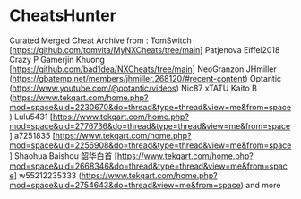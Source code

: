 # CheatsHunter
Curated Merged Cheat Archive from : 
TomSwitch [https://github.com/tomvita/MyNXCheats/tree/main]
Patjenova
Eiffel2018
Crazy P
Gamerjin
Khuong [https://github.com/bad1dea/NXCheats/tree/main]
NeoGranzon
JHmiller (https://gbatemp.net/members/jhmiller.268120/#recent-content)
Optantic (https://www.youtube.com/@optantic/videos)
Nic87
xTATU
Kaito B (https://www.tekqart.com/home.php?mod=space&uid=2230670&do=thread&type=thread&view=me&from=space)
Lulu5431 [https://www.tekqart.com/home.php?mod=space&uid=2776736&do=thread&type=thread&view=me&from=space]
a7251835 [https://www.tekqart.com/home.php?mod=space&uid=2256908&do=thread&type=thread&view=me&from=space]
Shaohua Baishou 韶华白首 [https://www.tekqart.com/home.php?mod=space&uid=2668346&do=thread&type=thread&view=me&from=space]
w55212235333 (https://www.tekqart.com/home.php?mod=space&uid=2754643&do=thread&view=me&from=space)
and more
